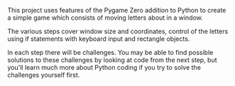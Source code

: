 This project uses features of the Pygame Zero addition to Python to create a simple game which consists of moving letters about in a window.

The various steps cover window size and coordinates, control of the letters using if statements with keyboard input and rectangle objects.

In each step there will be challenges. You may be able to find possible solutions to these challenges by looking at code from the next step, but you'll learn much more about Python coding if you try to solve the challenges yourself first.
